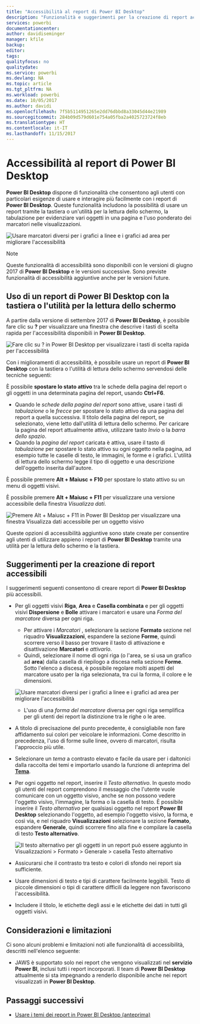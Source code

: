 ```yaml
---
title: "Accessibilità al report di Power BI Desktop"
description: "Funzionalità e suggerimenti per la creazione di report accessibili a Power BI Desktop"
services: powerbi
documentationcenter: 
author: davidiseminger
manager: kfile
backup: 
editor: 
tags: 
qualityfocus: no
qualitydate: 
ms.service: powerbi
ms.devlang: NA
ms.topic: article
ms.tgt_pltfrm: NA
ms.workload: powerbi
ms.date: 10/05/2017
ms.author: davidi
ms.openlocfilehash: 7f5b5114951265e2dd76dbbd8a33045d44e21989
ms.sourcegitcommit: 284b09d579d601e754a05fba2a4025723724f8eb
ms.translationtype: HT
ms.contentlocale: it-IT
ms.lasthandoff: 11/15/2017
---
```

# <a name="accessibility-in-power-bi-desktop-reports"></a>Accessibilità al report di Power BI Desktop
**Power BI Desktop** dispone di funzionalità che consentono agli utenti con particolari esigenze di usare e interagire più facilmente con i report di **Power BI Desktop**. Queste funzionalità includono la possibilità di usare un report tramite la tastiera o un'utilità per la lettura dello schermo, la tabulazione per evidenziare vari oggetti in una pagina e l'uso ponderato dei marcatori nelle visualizzazioni.

![Usare marcatori diversi per i grafici a linee e i grafici ad area per migliorare l'accessibilità](media/desktop-accessibility/accessibility_01.png)

> [!NOTE]
> Queste funzionalità di accessibilità sono disponibili con le versioni di giugno 2017 di **Power BI Desktop** e le versioni successive. Sono previste funzionalità di accessibilità aggiuntive anche per le versioni future.
> 
> 

## <a name="consuming-a-power-bi-desktop-report-with-a-keyboard-or-screen-reader"></a>Uso di un report di Power BI Desktop con la tastiera o l'utilità per la lettura dello schermo
A partire dalla versione di settembre 2017 di **Power BI Desktop**, è possibile fare clic su **?** per visualizzare una finestra che descrive i tasti di scelta rapida per l'accessibilità disponibili in **Power BI Desktop**.

![Fare clic su ? in Power BI Desktop per visualizzare i tasti di scelta rapida per l'accessibilità](media/desktop-accessibility/accessibility_03.png)

Con i miglioramenti di accessibilità, è possibile usare un report di **Power BI Desktop** con la tastiera o l'utilità di lettura dello schermo servendosi delle tecniche seguenti:

È possibile **spostare lo stato attivo** tra le schede della pagina del report o gli oggetti in una determinata pagina del report, usando **Ctrl+F6**.

* Quando le *schede della pagina del report* sono attive, usare i tasti di *tabulazione* o le *frecce* per spostare lo stato attivo da una pagina del report a quella successiva. Il titolo della pagina del report, se selezionato, viene letto dall'utilità di lettura dello schermo. Per caricare la pagina del report attualmente attiva, utilizzare tasto *Invio* o la *barra dello spazio*.
* Quando la *pagina del report* caricata è attiva, usare il tasto di *tabulazione* per spostare lo stato attivo su ogni oggetto nella pagina, ad esempio tutte le caselle di testo, le immagini, le forme e i grafici. L'utilità di lettura dello schermo legge il tipo di oggetto e una descrizione dell'oggetto inserita dall'autore. 

È possibile premere **Alt + Maiusc + F10** per spostare lo stato attivo su un menu di oggetti visivi.

È possibile premere **Alt + Maiusc + F11** per visualizzare una versione accessibile della finestra *Visualizza dati*.

![Premere Alt + Maiusc + F11 in Power BI Desktop per visualizzare una finestra Visualizza dati accessibile per un oggetto visivo](media/desktop-accessibility/accessibility_04.png)

Queste opzioni di accessibilità aggiuntive sono state create per consentire agli utenti di utilizzare appieno i report di **Power BI Desktop** tramite una utilità per la lettura dello schermo e la tastiera.

## <a name="tips-for-creating-accessible-reports"></a>Suggerimenti per la creazione di report accessibili
I suggerimenti seguenti consentono di creare report di **Power BI Desktop** più accessibili.

* Per gli oggetti visivi **Riga**, **Area** e **Casella combinata** e per gli oggetti visivi **Dispersione** e **Bolle** attivare i marcatori e usare una *Forma del marcatore* diversa per ogni riga.
  
  * Per attivare i *Marcatori* , selezionare la sezione **Formato** sezione nel riquadro **Visualizzazioni**, espandere la sezione **Forme**, quindi scorrere verso il basso per trovare il tasto di attivazione e disattivazione **Marcatori** e *attivarlo*.
  * Quindi, selezionare il nome di ogni riga (o l'area, se si usa un grafico ad **area**) dalla casella di riepilogo a discesa nella sezione **Forme**. Sotto l'elenco a discesa, è possibile regolare molti aspetti del marcatore usato per la riga selezionata, tra cui la forma, il colore e le dimensioni.
  
  ![Usare marcatori diversi per i grafici a linee e i grafici ad area per migliorare l'accessibilità](media/desktop-accessibility/accessibility_01.png)
  
  * L'uso di una *forma del marcatore* diversa per ogni riga semplifica per gli utenti dei report la distinzione tra le righe o le aree.
* A titolo di precisazione del punto precedente, è consigliabile non fare affidamento sui colori per veicolare le informazioni. Come descritto in precedenza, l'uso di forme sulle linee, ovvero di marcatori, risulta l'approccio più utile.
* Selezionare un *tema* a contrasto elevato e facile da usare per i daltonici dalla raccolta dei temi e importarlo usando la funzione di anteprima del [**Tema**](desktop-report-themes.md).
* Per ogni oggetto nel report, inserire il *Testo alternativo*. In questo modo gli utenti del report comprendono il messaggio che l'utente vuole comunicare con un oggetto visivo, anche se non possono vedere l'oggetto visivo, l'immagine, la forma o la casella di testo. È possibile inserire il *Testo alternativo* per qualsiasi oggetto nel report **Power BI Desktop** selezionando l'oggetto, ad esempio l'oggetto visivo, la forma, e così via, e nel riquadro **Visualizzazioni** selezionare la sezione **Formato**, espandere **Generale**, quindi scorrere fino alla fine e compilare la casella di testo **Testo alternativo**.
  
  ![Il testo alternativo per gli oggetti in un report può essere aggiunto in Visualizzazioni > Formato > Generale > casella Testo alternativo](media/desktop-accessibility/accessibility_02.png)
* Assicurarsi che il contrasto tra testo e colori di sfondo nei report sia sufficiente.
* Usare dimensioni di testo e tipi di carattere facilmente leggibili. Testo di piccole dimensioni o tipi di carattere difficili da leggere non favoriscono l'accessibilità.
* Includere il titolo, le etichette degli assi e le etichette dei dati in tutti gli oggetti visivi.

## <a name="considerations-and-limitations"></a>Considerazioni e limitazioni
Ci sono alcuni problemi e limitazioni noti alle funzionalità di accessibilità, descritti nell'elenco seguente:

* JAWS è supportato solo nei report che vengono visualizzati nel **servizio Power BI**, inclusi tutti i report incorporati. Il team di **Power BI Desktop** attualmente si sta impegnando a renderlo disponibile anche nei report visualizzati in **Power BI Desktop**.

## <a name="next-steps"></a>Passaggi successivi
* [Usare i temi dei report in Power BI Desktop (anteprima)](desktop-report-themes.md)

